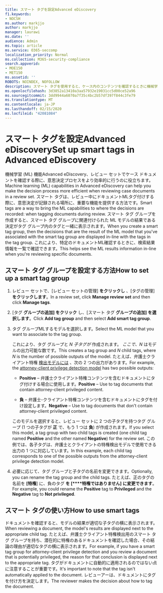 ```yaml
---
title: スマート タグを設定Advanced eDiscovery
f1.keywords:
- NOCSH
ms.author: markjjo
author: markjjo
manager: laurawi
ms.date: ''
audience: Admin
ms.topic: article
ms.service: O365-seccomp
localization_priority: Normal
ms.collection: M365-security-compliance
search.appverid:
- MOE150
- MET150
ms.assetid: ''
ROBOTS: NOINDEX, NOFOLLOW
description: スマート タグを使用すると、ケース内のコンテンツを確認するときに機械学習機能をAdvanced eDiscoveryできます。 スマート タグ グループを使用して、弁護士クライアント特権モデルなどの機械学習検出モデルの結果を表示します。
ms.openlocfilehash: 3d3852a13410a3aa57932e19031cc5d00ce52a96
ms.sourcegitcommit: 3dd9944a6070a7f35c4bc2b57df397f844c3fe79
ms.translationtype: MT
ms.contentlocale: ja-JP
ms.lasthandoff: 02/15/2020
ms.locfileid: "42081084"
---
```

# <a name="set-up-smart-tags-in-advanced-ediscovery"></a><span data-ttu-id="ca4b5-104">スマート タグを設定Advanced eDiscovery</span><span class="sxs-lookup"><span data-stu-id="ca4b5-104">Set up smart tags in Advanced eDiscovery</span></span>

<span data-ttu-id="ca4b5-105">機械学習 (ML) 機能Advanced eDiscovery、レビュー セットでケース ドキュメントを確認する際に、意思決定プロセスをより効率的に行うのに役立ちます。</span><span class="sxs-lookup"><span data-stu-id="ca4b5-105">Machine learning (ML) capabilities in Advanced eDiscovery can help you make the decision process more efficient when reviewing case documents in a review set.</span></span> <span data-ttu-id="ca4b5-106">スマート タグは、レビュー中にドキュメントMLタグ付けする際に、意思決定が記録される場所に、重要な機能を提供する方法です。</span><span class="sxs-lookup"><span data-stu-id="ca4b5-106">Smart tags are a way to bring the ML capabilities to where the decisions are recorded: when tagging documents during review.</span></span> <span data-ttu-id="ca4b5-107">スマート タグ グループを作成すると、スマート タグ グループに関連付けられた ML モデルの結果である決定がタグ グループ内のタグと一緒に表示されます。</span><span class="sxs-lookup"><span data-stu-id="ca4b5-107">When you create a smart tag group, then the decisions that are the result of the ML model that you've associated with the smart tag group are displayed in-line with the tags in the tag group.</span></span> <span data-ttu-id="ca4b5-108">これにより、特定のドキュメントML確認するときに、検索結果情報を一覧で確認できます。</span><span class="sxs-lookup"><span data-stu-id="ca4b5-108">This helps see the ML results information in-line when you're reviewing specific documents.</span></span>

## <a name="how-to-set-up-a-smart-tag-group"></a><span data-ttu-id="ca4b5-109">スマート タグ グループを設定する方法</span><span class="sxs-lookup"><span data-stu-id="ca4b5-109">How to set up a smart tag group</span></span>

1. <span data-ttu-id="ca4b5-110">レビュー セットで、[レビュー セットの管理] **をクリックし** 、[タグの管理] **をクリックします**。</span><span class="sxs-lookup"><span data-stu-id="ca4b5-110">In a review set, click **Manage review set** and then click **Manage tags**.</span></span>

2. <span data-ttu-id="ca4b5-111">[タグ **グループの追加] をクリック** し、[スマート タグ **グループの追加] を選択します**。</span><span class="sxs-lookup"><span data-stu-id="ca4b5-111">Click **Add tag group** and then select **Add smart tag group**.</span></span>

3. <span data-ttu-id="ca4b5-112">タグ グループMLするモデルを選択します。</span><span class="sxs-lookup"><span data-stu-id="ca4b5-112">Select the ML model that you want to associate to the tag group.</span></span>
    
   <span data-ttu-id="ca4b5-113">これにより、タグ グループと *N 子タグが* 作成されます。 *ここで、N* はモデルの出力可能な数です。</span><span class="sxs-lookup"><span data-stu-id="ca4b5-113">This creates a tag group and *N* child tags, where *N* is the number of possible outputs of the model.</span></span> <span data-ttu-id="ca4b5-114">たとえば、弁護士クライアント特権 [検出モデルには](attorney-privilege-detection.md) 、次の 2 つの出力があります。</span><span class="sxs-lookup"><span data-stu-id="ca4b5-114">For example, the [attorney-client privilege detection model](attorney-privilege-detection.md) has two possible outputs:</span></span> 

   - <span data-ttu-id="ca4b5-115">**Positive** – 弁護士クライアント特権コンテンツを含むドキュメントにタグ付けする場合に使用します。</span><span class="sxs-lookup"><span data-stu-id="ca4b5-115">**Positive** – Use to tag documents that contain attorney-client privileged content.</span></span>
   
   - <span data-ttu-id="ca4b5-116">**負** – 弁護士-クライアント特権コンテンツを含むドキュメントにタグを付け設定します。</span><span class="sxs-lookup"><span data-stu-id="ca4b5-116">**Negative** – Use to tag documents that don't contain attorney-client privileged content.</span></span>
    
    <span data-ttu-id="ca4b5-117">このモデルを選択すると、レビュー セットに 2 つの子タグを持つタグ グループ (1 つの子タグが **正** で、もう 1 つは **負**) が作成されます。</span><span class="sxs-lookup"><span data-stu-id="ca4b5-117">If you select this model, a tag group with two child tags is created (one child tag named **Positive** and the other named **Negative**) for the review set.</span></span> <span data-ttu-id="ca4b5-118">この例では、各子タグは、弁護士とクライアントの特権検出モデルで使用できる出力の 1 つに対応しています。</span><span class="sxs-lookup"><span data-stu-id="ca4b5-118">In this example, each child tag corresponds to one of the possible outputs from the attorney-client privilege detection model.</span></span>

4. <span data-ttu-id="ca4b5-119">必要に応じて、タグ グループと子タグの名前を変更できます。</span><span class="sxs-lookup"><span data-stu-id="ca4b5-119">Optionally, you can rename the tag group and the child tags.</span></span> <span data-ttu-id="ca4b5-120">たとえば、正のタグの名前を **[特権**] に、負のタグ **を [\*\*\*\*特権ではありません] に変更できます**。 </span><span class="sxs-lookup"><span data-stu-id="ca4b5-120">For example, you could rename the **Positive** tag to **Privileged** and the **Negative** tag to **Not privileged**.</span></span>

## <a name="how-to-use-smart-tags"></a><span data-ttu-id="ca4b5-121">スマート タグの使い方</span><span class="sxs-lookup"><span data-stu-id="ca4b5-121">How to use smart tags</span></span>

<span data-ttu-id="ca4b5-122">ドキュメントを確認すると、モデルの結果が適切な子タグの横に表示されます。</span><span class="sxs-lookup"><span data-stu-id="ca4b5-122">When reviewing a document, the model's results are displayed next to the appropriate child tag.</span></span> <span data-ttu-id="ca4b5-123">たとえば、弁護士クライアント特権検出用のスマート タグ グループを持ち、潜在的に特権のあるドキュメントを確認した場合、その結論の理由が適切なタグの横に表示されます。</span><span class="sxs-lookup"><span data-stu-id="ca4b5-123">For example, if you have a smart tag group for attorney-client privilege detection and you review a document that is potentially privileged, the reason for that conclusion is displayed next to the appropriate tag.</span></span> <span data-ttu-id="ca4b5-124">タグがドキュメントに自動的に適用されるのではない点に注意することが重要です。</span><span class="sxs-lookup"><span data-stu-id="ca4b5-124">It's important to note that the tag isn't automatically applied to the document.</span></span> <span data-ttu-id="ca4b5-125">レビューアーは、ドキュメントにタグを付け方を決定します。</span><span class="sxs-lookup"><span data-stu-id="ca4b5-125">The reviewer makes the decision about how to tag the document.</span></span>
